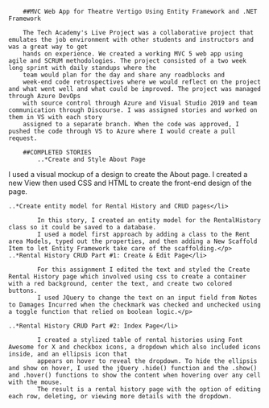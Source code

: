         ##MVC Web App for Theatre Vertigo Using Entity Framework and .NET Framework

        The Tech Academy's Live Project was a collaborative project that emulates the job environment with other students and instructors and was a great way to get
        hands on experience. We created a working MVC 5 web app using agile and SCRUM methodologies. The project consisted of a two week long sprint with daily standups where the
        team would plan for the day and share any roadblocks and
        week-end code retrospectives where we would reflect on the project and what went well and what could be improved. The project was managed through Azure DevOps
        with source control through Azure and Visual Studio 2019 and team communication through Discourse. I was assigned stories and worked on them in VS with each story
        assigned to a separate branch. When the code was approved, I pushed the code through VS to Azure where I would create a pull request.

        ##COMPLETED STORIES
            ..*Create and Style About Page
I used a visual mockup of a design to create the About page. I created a new View then used CSS and HTML to create the front-end design of the page.
	
	..*Create entity model for Rental History and CRUD pages</li>

            In this story, I created an entity model for the RentalHistory class so it could be saved to a database. 
            I used a model first approach by adding a class to the Rent area Models, typed out the properties, and then adding a New Scaffold Item to let Entity Framework take care of the scaffolding.</p>
	..*Rental History CRUD Part #1: Create & Edit Page</li>

            For this assignment I edited the text and styled the Create Rental History page which involved using css to create a container with a red background, center the text, and create two colored buttons.
            I used JQuery to change the text on an input field from Notes to Damages Incurred when the checkmark was checked and unchecked using a toggle function that relied on boolean logic.</p>
	
	..*Rental History CRUD Part #2: Index Page</li>

            I created a stylized table of rental histories using Font Awesome for X and checkbox icons, a dropdown which also included icons inside, and an ellipsis icon that
            appears on hover to reveal the dropdown. To hide the ellipsis and show on hover, I used the jQuery .hide() function and the .show() and .hover() functions to show the content when hovering over any cell with the mouse. 
            The result is a rental history page with the option of editing each row, deleting, or viewing more details with the dropdown.

